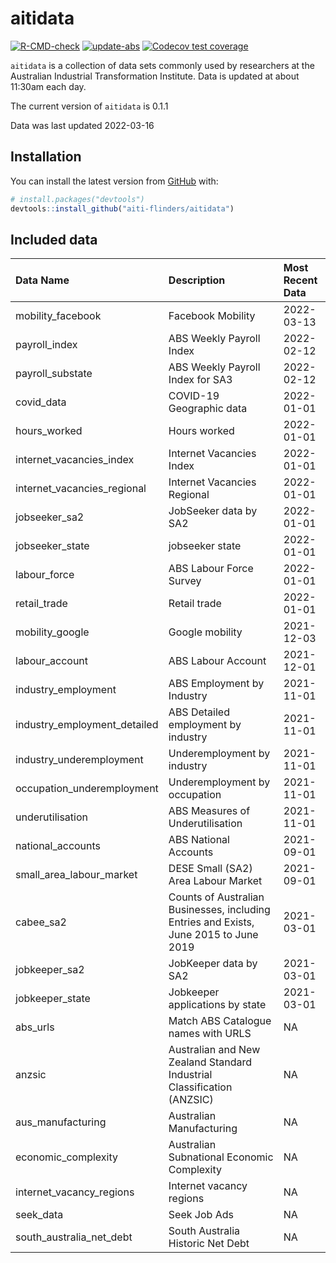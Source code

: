 
<!-- README.md is generated from README.Rmd. Please edit that file -->

# aitidata

<!-- badges: start -->

[![R-CMD-check](https://github.com/aiti-flinders/aitidata/actions/workflows/R-CMD-check.yaml/badge.svg?branch=data_prep)](https://github.com/aiti-flinders/aitidata/actions/workflows/R-CMD-check.yaml)
[![update-abs](https://github.com/aiti-flinders/aitidata/workflows/update-abs/badge.svg)](https://github.com/aiti-flinders/aitidata/actions)
[![Codecov test
coverage](https://codecov.io/gh/aiti-flinders/aitidata/branch/master/graph/badge.svg)](https://app.codecov.io/gh/aiti-flinders/aitidata?branch=master)
<!-- badges: end -->

`aitidata` is a collection of data sets commonly used by researchers at
the Australian Industrial Transformation Institute. Data is updated at
about 11:30am each day.

The current version of `aitidata` is 0.1.1

Data was last updated 2022-03-16

## Installation

You can install the latest version from [GitHub](https://github.com/)
with:

``` r
# install.packages("devtools")
devtools::install_github("aiti-flinders/aitidata")
```

## Included data

| Data Name                      | Description                                                                           | Most Recent Data |
| :----------------------------- | :------------------------------------------------------------------------------------ | :--------------- |
| mobility\_facebook             | Facebook Mobility                                                                     | 2022-03-13       |
| payroll\_index                 | ABS Weekly Payroll Index                                                              | 2022-02-12       |
| payroll\_substate              | ABS Weekly Payroll Index for SA3                                                      | 2022-02-12       |
| covid\_data                    | COVID-19 Geographic data                                                              | 2022-01-01       |
| hours\_worked                  | Hours worked                                                                          | 2022-01-01       |
| internet\_vacancies\_index     | Internet Vacancies Index                                                              | 2022-01-01       |
| internet\_vacancies\_regional  | Internet Vacancies Regional                                                           | 2022-01-01       |
| jobseeker\_sa2                 | JobSeeker data by SA2                                                                 | 2022-01-01       |
| jobseeker\_state               | jobseeker state                                                                       | 2022-01-01       |
| labour\_force                  | ABS Labour Force Survey                                                               | 2022-01-01       |
| retail\_trade                  | Retail trade                                                                          | 2022-01-01       |
| mobility\_google               | Google mobility                                                                       | 2021-12-03       |
| labour\_account                | ABS Labour Account                                                                    | 2021-12-01       |
| industry\_employment           | ABS Employment by Industry                                                            | 2021-11-01       |
| industry\_employment\_detailed | ABS Detailed employment by industry                                                   | 2021-11-01       |
| industry\_underemployment      | Underemployment by industry                                                           | 2021-11-01       |
| occupation\_underemployment    | Underemployment by occupation                                                         | 2021-11-01       |
| underutilisation               | ABS Measures of Underutilisation                                                      | 2021-11-01       |
| national\_accounts             | ABS National Accounts                                                                 | 2021-09-01       |
| small\_area\_labour\_market    | DESE Small (SA2) Area Labour Market                                                   | 2021-09-01       |
| cabee\_sa2                     | Counts of Australian Businesses, including Entries and Exists, June 2015 to June 2019 | 2021-03-01       |
| jobkeeper\_sa2                 | JobKeeper data by SA2                                                                 | 2021-03-01       |
| jobkeeper\_state               | Jobkeeper applications by state                                                       | 2021-03-01       |
| abs\_urls                      | Match ABS Catalogue names with URLS                                                   | NA               |
| anzsic                         | Australian and New Zealand Standard Industrial Classification (ANZSIC)                | NA               |
| aus\_manufacturing             | Australian Manufacturing                                                              | NA               |
| economic\_complexity           | Australian Subnational Economic Complexity                                            | NA               |
| internet\_vacancy\_regions     | Internet vacancy regions                                                              | NA               |
| seek\_data                     | Seek Job Ads                                                                          | NA               |
| south\_australia\_net\_debt    | South Australia Historic Net Debt                                                     | NA               |
